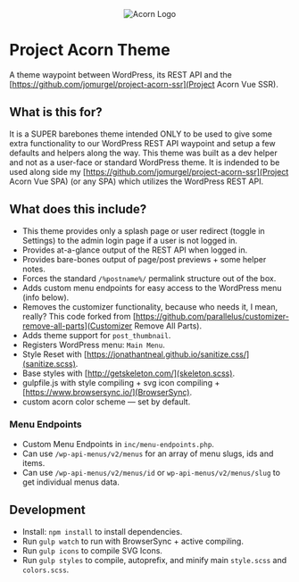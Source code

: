 <center><img src="https://jomurgel.com/cdn/acorn.png" alt="Acorn Logo"></center>

# Project Acorn Theme
A theme waypoint between WordPress, its REST API and the [https://github.com/jomurgel/project-acorn-ssr](Project Acorn Vue SSR).

## What is this for?
It is a SUPER barebones theme intended ONLY to be used to give some extra functionality to our WordPress REST API waypoint and setup a few defaults and helpers along the way. This theme was built as a dev helper and not as a user-face or standard WordPress theme.  It is indended to be used along side my [https://github.com/jomurgel/project-acorn-ssr](Project Acorn Vue SPA) (or any SPA) which utilizes the WordPress REST API.

## What does this include?
- This theme provides only a splash page or user redirect (toggle in Settings) to the admin login page if a user is not logged in.
- Provides at-a-glance output of the REST API when logged in.
- Provides bare-bones output of page/post previews + some helper notes.
- Forces the standard `/%postname%/` permalink structure out of the box.
- Adds custom menu endpoints for easy access to the WordPress menu (info below).
- Removes the customizer functionality, because who needs it, I mean, really? This code forked from [https://github.com/parallelus/customizer-remove-all-parts](Customizer Remove All Parts).
- Adds theme support for `post_thumbnail`.
- Registers WordPress menu: `Main Menu`.
- Style Reset with [https://jonathantneal.github.io/sanitize.css/](sanitize.scss).
- Base styles with [http://getskeleton.com/](skeleton.scss).
- gulpfile.js with style compiling + svg icon compiling + [https://www.browsersync.io/](BrowserSync).
- custom acorn color scheme — set by default.

### Menu Endpoints
- Custom Menu Endpoints in `inc/menu-endpoints.php`.
- Can use `/wp-api-menus/v2/menus` for an array of menu slugs, ids and items.
- Can use `/wp-api-menus/v2/menus/id` or `wp-api-menus/v2/menus/slug` to get individual menus data.

## Development
- Install: `npm install` to install dependencies.
- Run `gulp watch` to run with BrowserSync + active compiling.
- Run `gulp icons` to compile SVG Icons.
- Run `gulp styles` to compile, autoprefix, and minify main `style.scss` and `colors.scss`.


